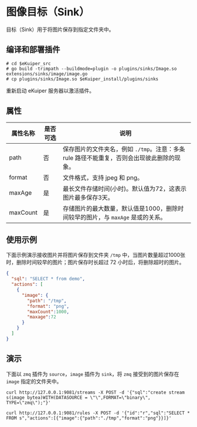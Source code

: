 # 图像目标（Sink）

目标（Sink）用于将图片保存到指定文件夹中。

## 编译和部署插件

```shell
# cd $eKuiper_src
# go build -trimpath --buildmode=plugin -o plugins/sinks/Image.so extensions/sinks/image/image.go
# cp plugins/sinks/Image.so $eKuiper_install/plugins/sinks
```

重新启动 eKuiper 服务器以激活插件。

## 属性

| 属性名称     | 是否可选 | 说明                                                    |
|----------|------|-------------------------------------------------------|
| path     | 否    | 保存图片的文件夹名，例如 `./tmp`。注意：多条 rule 路径不能重复，否则会出现彼此删除的现象。 |
| format   | 否    | 文件格式，支持 jpeg 和 png。                                   |
| maxAge   | 是    | 最长文件存储时间(小时)。默认值为72，这表示图片最多保存3天。                      |
| maxCount | 是    | 存储图片的最大数量，默认值是1000，删除时间较早的图片，与 `maxAge` 是或的关系。          |

## 使用示例

下面示例演示接收图片并将图片保存到文件夹 `/tmp`  中，当图片数量超过1000张时，删除时间较早的图片；图片保存时长超过 72 小时后，将删除超时的图片。

```json
{
  "sql": "SELECT * from demo",
  "actions": [
    {
      "image": {
        "path": "/tmp",
        "format": "png",
        "maxCount":1000,
        "maxage":72
      }
    }
  ]
}
```

## 演示

下面以 `zmq` 插件为 `source`，`image` 插件为 `sink`，将 `zmq` 接受到的图片保存在 `image` 指定的文件夹中。

```shell
curl http://127.0.0.1:9081/streams -X POST -d '{"sql":"create stream s(image bytea)WITH(DATASOURCE = \"\",FORMAT=\"binary\", TYPE=\"zmq\");"}'

curl http://127.0.0.1:9081/rules -X POST -d '{"id":"r","sql":"SELECT * FROM s","actions":[{"image":{"path":"./tmp","format":"png"}}]}'
```
